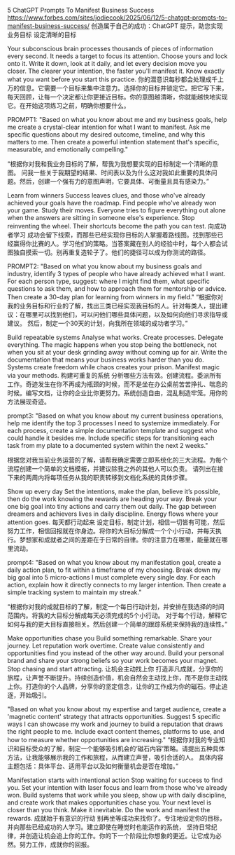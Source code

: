 5 ChatGPT Prompts To Manifest Business Success 
https://www.forbes.com/sites/jodiecook/2025/06/12/5-chatgpt-prompts-to-manifest-business-success/
创造属于自己的成功：ChatGPT 提示，助您实现业务目标
设定清晰的目标


Your subconscious brain processes thousands of pieces of information every second. It needs a target to focus its attention. Choose yours and lock onto it. Write it down, look at it daily, and let every decision move you closer. The clearer your intention, the faster you'll manifest it. Know exactly what you want before you start this practice.
你的潜意识每秒都会处理成千上万的信息。它需要一个目标来集中注意力。选择你的目标并锁定它。把它写下来，每天回顾，让每一个决定都让你更接近目标。你的意图越清晰，你就能越快地实现它。在开始这项练习之前，明确你想要什么。

PROMPT1:
"Based on what you know about me and my business goals, help me create a crystal-clear intention for what I want to manifest. 
Ask me specific questions about my desired outcome, timeline, and why this matters to me. 
Then create a powerful intention statement that's specific, measurable, and emotionally compelling."

“根据你对我和我业务目标的了解，帮我为我想要实现的目标制定一个清晰的意图。
问我一些关于我期望的结果、时间表以及为什么这对我如此重要的具体问题。然后，创建一个强有力的意图声明，它要具体、可衡量且具有感染力。”

Learn from winners
Success leaves clues, and those who've already achieved your goals have the roadmap. Find people who've already won your game. Study their moves. Everyone tries to figure everything out alone when the answers are sitting in someone else's experience. Stop reinventing the wheel. Their shortcuts become the path you can test.
向成功者学习
成功会留下线索，而那些已经实现你目标的人掌握着路线图。找到那些已经赢得你比赛的人。学习他们的策略。当答案藏在别人的经验中时，每个人都会试图独自摸索一切。别再重复造轮子了。他们的捷径可以成为你测试的路径。

PROMPT2:
"Based on what you know about my business goals and industry, identify 3 types of people who have already achieved what I want. For each person type, 
suggest: where I might find them, what specific questions to ask them, and how to approach them for mentorship or advice. Then create a 30-day plan for learning from winners in my field."
“根据你对我的业务目标和行业的了解，找出三类已经实现我目标的人。针对每类人，提出建议：在哪里可以找到他们，可以问他们哪些具体问题，以及如何向他们寻求指导或建议。
然后，制定一个30天的计划，向我所在领域的成功者学习。”

Build repeatable systems
Analyse what works. Create processes. Delegate everything. The magic happens when you stop being the bottleneck, not when you sit at your desk grinding away without coming up for air.
Write the documentation that means your business works harder than you do. Systems create freedom while chaos creates your prison. Manifest magic via your methods.
构建可重复的系统
分析哪些方法有效。创建流程。委派所有工作。奇迹发生在你不再成为瓶颈的时候，而不是坐在办公桌前苦苦挣扎、喘息的时候。编写文档，让你的企业比你更努力。系统创造自由，混乱制造牢笼。用你的方法展现奇迹。

prompt3:
"Based on what you know about my current business operations, help me identify the top 3 processes I need to systemize immediately. 
For each process, create a simple documentation template and suggest who could handle it besides me. 
Include specific steps for transitioning each task from my plate to a documented system within the next 2 weeks."

根据您对我当前业务运营的了解，请帮我确定需要立即系统化的三大流程。为每个流程创建一个简单的文档模板，并建议除我之外的其他人可以负责。
请列出在接下来的两周内将每项任务从我的职责转移到文档化系统的具体步骤。

Show up every day
Set the intentions, make the plan, believe it’s possible, then do the work knowing the rewards are heading your way. Break your one big goal into tiny actions and carry them out daily. The gap between dreamers and achievers lives in daily discipline. Energy flows where your attention goes.
每天都行动起来
设定目标，制定计划，相信一切皆有可能，然后努力工作，相信回报就在你身边。将你的大目标分解成一个个小行动，并每天执行。梦想家和成就者之间的差距在于日常的自律。你的注意力在哪里，能量就在哪里流动。

prompt4:
"Based on what you know about my manifestation goal, create a daily action plan, to fit within a timeframe of my choosing. 
Break down my big goal into 5 micro-actions I must complete every single day. For each action, explain how it directly connects to my larger intention. 
Then create a simple tracking system to maintain my streak."

“根据你对我的成就目标的了解，制定一个每日行动计划，并安排在我选择的时间范围内。将我的大目标分解成每天必须完成的5个小行动。
对于每个行动，解释它如何与我的更大目标直接相关。然后创建一个简单的跟踪系统来保持我的连续性。”


Make opportunities chase you
Build something remarkable. Share your journey. Let reputation work overtime. Create value consistently and opportunities find you instead of the other way around. 
Build your personal brand and share your strong beliefs so your work becomes your magnet. Stop chasing and start attracting.
让机会主动找上你
打造非凡成就，分享你的旅程，让声誉不断提升。持续创造价值，机会自然会主动找上你，而不是你主动找上你。打造你的个人品牌，分享你的坚定信念，让你的工作成为你的磁石。停止追逐，开始吸引。

"Based on what you know about my expertise and target audience, create a 'magnetic content' strategy that attracts opportunities. 
Suggest 5 specific ways I can showcase my work and journey to build a reputation that draws the right people to me. Include exact content themes, 
platforms to use, and how to measure whether opportunities are increasing."
“根据你对我的专业知识和目标受众的了解，制定一个能够吸引机会的‘磁石内容’策略。请提出五种具体方法，让我能够展示我的工作和旅程，从而建立声誉，吸引合适的人。
具体内容主题包括：具体平台、适用平台以及如何衡量机会是否在增加。”


Manifestation starts with intentional action
Stop waiting for success to find you. Set your intention with laser focus and learn from those who've already won. Build systems that work while you sleep, show up with daily discipline, and create work that makes opportunities chase you. Your next level is closer than you think. Make it inevitable. Do the work and manifest the rewards.
成就始于有意识的行动
别再坐等成功来找你了。专注地设定你的目标，并向那些已经成功的人学习。建立即使在睡觉时也能运作的系统，
坚持日常纪律，并创造让机会追上你的工作。你的下一个阶段比你想象的更近。让它成为必然。努力工作，成就你的回报。
